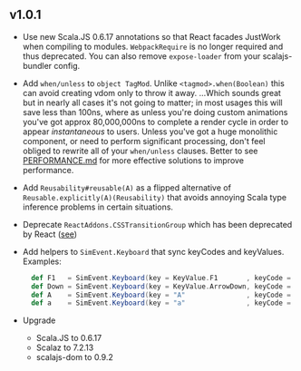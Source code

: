 ## v1.0.1

* Use new Scala.JS 0.6.17 annotations so that React facades JustWork when compiling to modules.
  `WebpackRequire` is no longer required and thus deprecated.
  You can also remove `expose-loader` from your scalajs-bundler config.

* Add `when/unless` to `object TagMod`.
  Unlike `<tagmod>.when(Boolean)` this can avoid creating vdom only to throw it away.
  …Which sounds great but in nearly all cases it's not going to matter;
  in most usages this will save less than 100ns, where as unless you're doing custom animations you've
  got approx 80,000,000ns to complete a render cycle in order to appear *instantaneous* to users.
  Unless you've got a huge monolithic component, or need to perform significant processing,
  don't feel obliged to rewrite all of your `when/unless` clauses.
  Better to see [PERFORMANCE.md](../PERFORMANCE.md) for more effective solutions to improve performance.

* Add `Reusability#reusable(A)` as a flipped alternative of `Reusable.explicitly(A)(Reusability)` that avoids
  annoying Scala type inference problems in certain situations.

* Deprecate `ReactAddons.CSSTransitionGroup` which has been deprecated by React ([see](https://facebook.github.io/react/docs/animation.html))

* Add helpers to `SimEvent.Keyboard` that sync keyCodes and keyValues. Examples:

  ```scala
    def F1   = SimEvent.Keyboard(key = KeyValue.F1       , keyCode = KeyCode.F1)
    def Down = SimEvent.Keyboard(key = KeyValue.ArrowDown, keyCode = KeyCode.Down)
    def A    = SimEvent.Keyboard(key = "A"               , keyCode = KeyCode.A)
    def a    = SimEvent.Keyboard(key = "a"               , keyCode = KeyCode.A)
  ```


* Upgrade
  * Scala.JS to 0.6.17
  * Scalaz to 7.2.13
  * scalajs-dom to 0.9.2

